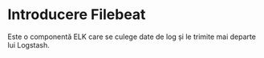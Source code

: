 # Introducere Filebeat

Este o componentă ELK care se culege date de log și le trimite mai departe lui Logstash.

